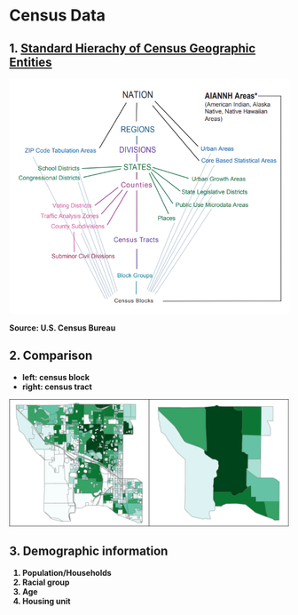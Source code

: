 # Census Data

## 1. [Standard Hierachy of Census Geographic Entities](https://www.census.gov/programs-surveys/geography/guidance/hierarchy.html)

<div class="pull-left">
    <img src="census_geo_entities.png" width="700">
    <p><strong>Source: U.S. Census Bureau<strong></p>
</div>

## 2. Comparison

- left: census block
- right: census tract

![census block vs tract](census_comparison.jpg)

## 3. Demographic information

1. Population/Households
2. Racial group
3. Age
4. Housing unit
